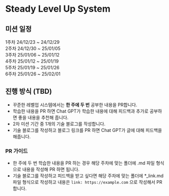 # Steady Level Up System

## 미션 일정

1주차 24/12/23 ~ 24/12/29  
2주차 24/12/30 ~ 25/01/05  
3주차 25/01/06 ~ 25/01/12  
4주차 25/01/12 ~ 25/01/19  
5주차 25/01/19 ~ 25/01/26  
6주차 25/01/26 ~ 25/02/01

## 진행 방식 (TBD)

- 꾸준한 레벨업 시스템에서는 **한 주에 두 번** 공부한 내용을 PR합니다.
- 학습한 내용을 PR 하면 Chat GPT가 학습한 내용에 대해 피드백과 추가로 공부하면 좋을 내용을 추천해 줍니다.
- 2차 미션 기간 중 1개의 기술 블로그를 작성합니다.
- 기술 블로그를 작성하고 블로그 링크를 PR 하면 Chat GPT가 글에 대해 피드백을 해줍니다.

### PR 가이드

- 한 주에 두 번 학습한 내용을 PR 하는 경우 해당 주차에 맞는 폴더에 .md 파일 형식으로 내용을 작성해 PR 하면 됩니다.
- 기술 블로그를 작성하고 피드백을 받고 싶다면 해당 주차에 맞는 폴더에 \*\_link.md 파일 형식으로 작성하고 내용은 `link: https://example.com` 으로 작성해서 PR 합니다.
